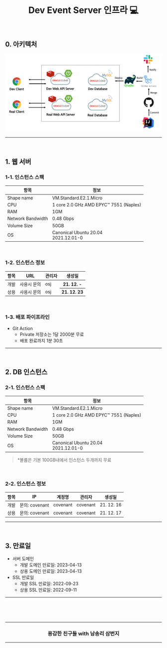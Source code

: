 <div align=center>
    <h1> Dev Event Server 인프라 💻 </h1>
</div>

<br />

## 0. 아키텍처

<img src="./_static/architecture.png">

<hr />
<br />

## 1. 웹 서버

### 1-1. 인스턴스 스팩

<table>
    <thead>
        <tr>
            <th> 항목 </th>
            <th> 정보 </th>
        </tr>
    </thead>
    <tbody>
        <tr>
            <td> Shape name </td>
            <td> VM.Standard.E2.1.Micro </td>
        </tr>
        <tr>
            <td> CPU </td>
            <td> 1 core 2.0 GHz AMD EPYC™ 7551 (Naples) </td>
        </tr>
        <tr>
            <td> RAM </td>
            <td> 1GM </td>
        </tr>
        <tr>
            <td> Network Bandwidth </td>
            <td> 0.48 Gbps </td>
        </tr>
        <tr>
            <td> Volume Size </td>
            <td> 50GB </td>
        </tr>
        <tr>
            <td> OS </td>
            <td> 
                Canonical Ubuntu 20.04 <br/>
                2021.12.01-0
            </td>
        </tr>
    </tbody>
</table>

<br />

### 1-2. 인스턴스 정보

<table>
    <thead>
        <tr>
            <th> 항목 </th>
            <th> URL </th>
            <th> 관리자 </th>
            <th> 생성일 </th>
        </tr>
    </thead>
    <tbody>
        <tr>
            <td> 개발 </td>
            <td> 사용시 문의 </td>
            <td> osj </td>
            <th> 21. 12. - </th>
        </tr>
        <tr>
            <td> 상용 </td>
            <td> 사용시 문의 </td>
            <td> osj </td>
            <th> 21. 12. 23 </th>
        </tr>
    </tbody>
</table>

<br />

### 1-3. 배포 파이프라인
- Git Action
    - Private 저장소는 1달 2000분 무료
    - 배포 완료까지 1분 30초

<hr />
<br />

## 2. DB 인스턴스 

### 2-1. 인스턴스 스팩

<table>
    <thead>
        <tr>
            <th> 항목 </th>
            <th> 정보 </th>
        </tr>
    </thead>
    <tbody>
        <tr>
            <td> Shape name </td>
            <td> VM.Standard.E2.1.Micro </td>
        </tr>
        <tr>
            <td> CPU </td>
            <td> 1 core 2.0 GHz AMD EPYC™ 7551 (Naples) </td>
        </tr>
        <tr>
            <td> RAM </td>
            <td> 1GM </td>
        </tr>
        <tr>
            <td> Network Bandwidth </td>
            <td> 0.48 Gbps </td>
        </tr>
        <tr>
            <td> Volume Size </td>
            <td> 50GB </td>
        </tr>
        <tr>
            <td> OS </td>
            <td> 
                Canonical Ubuntu 20.04 <br/>
                2021.12.01-0
            </td>
        </tr>
    </tbody>
</table>

> *볼륨은 기본 100GB내에서 인스턴스 두개까지 무료

<br />

### 2-2. 인스턴스 정보

<table>
    <thead>
        <tr>
            <th> 항목 </th>
            <th> IP </th>
            <th> 계정명 </th>
            <th> 관리자 </th>
            <th> 생성일 </th>
        </tr>
    </thead>
    <tbody>
        <tr>
            <td> 개발 </td>
            <td> 문의: covenant </td>
            <td> covenant </td>
            <td> covenant </td>
            <td> 21. 12. 16 </td>
        </tr>
        <tr>
            <td> 상용 </td>
            <td> 문의: covenant </td>
            <td> covenant </td>
            <td> covenant </td>
            <td> 21. 12. 17 </td>
        </tr>
    </tbody>
</table>

<hr />
<br />


## 3. 만료일
- 서버 도메인
  - 개발 도메인 만료일: 2023-04-13
  - 상용 도메인 만료일: 2023-04-13 
- SSL 만료일
  - 개발 SSL 만료일: 2022-09-23
  - 상용 SSL 만료일: 2022-09-11

<hr />
<br />

<br />
<br />
<div align=center>
  <hr />
    <h3> 용감한 친구들 with 남송리 삼번지 </h3>
  <hr />
</div>
